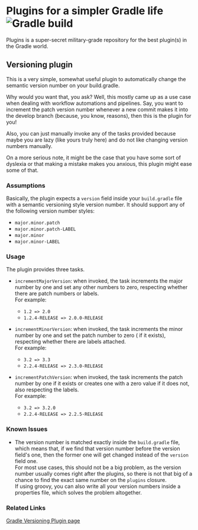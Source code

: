 # Plugins for a simpler Gradle life ![Gradle build](https://github.com/CarlosR-B/plugins/workflows/Gradle%20build/badge.svg)

Plugins is a super-secret military-grade repository for the best plugin(s) in the Gradle world.

## Versioning plugin

This is a very simple, somewhat useful plugin to automatically change the semantic version number on your build.gradle.

Why would you want that, you ask? Well, this mostly came up as a use case when dealing with workflow automations and
pipelines. Say, you want to increment the patch version number whenever a new commit makes it into the develop branch
(because, you know, reasons), then this is the plugin for you!

Also, you can just manually invoke any of the tasks provided because maybe you are lazy (like yours truly here) and do
not like changing version numbers manually.

On a more serious note, it might be the case that you have some sort of dyslexia or that making a mistake makes you
anxious, this plugin might ease some of that.

### Assumptions

Basically, the plugin expects a `version` field inside your `build.gradle` file with a semantic versioning style version
number. It should support any of the following version number styles:

- `major.minor.patch`
- `major.minor.patch-LABEL`
- `major.minor`
- `major.minor-LABEL`

### Usage

The plugin provides three tasks.

- `incrementMajorVersion`: when invoked, the task increments the major number by one and set any other numbers to zero,
  respecting whether there are patch numbers or labels.  
  For example:
    - `1.2 => 2.0`
    - `1.2.4-RELEASE => 2.0.0-RELEASE`

- `incrementMinorVersion`: when invoked, the task increments the minor number by one and set the patch number to zero (
  if it exists), respecting whether there are labels attached.  
  For example:
    - `3.2 => 3.3`
    - `2.2.4-RELEASE => 2.3.0-RELEASE`

- `incrementPatchVersion`: when invoked, the task increments the patch number by one if it exists or creates one with a
  zero value if it does not, also respecting the labels.  
  For example:
    - `3.2 => 3.2.0`
    - `2.2.4-RELEASE => 2.2.5-RELEASE`

### Known Issues

- The version number is matched exactly inside the `build.gradle` file, which means that, if we find that version number
  before the version field's one, then the former one will get changed instead of the `version` field one.  
  For most use cases, this should not be a big problem, as the version number usually comes right after the plugins, so
  there is not that big of a chance to find the exact same number on the `plugins` closure.  
  If using groovy, you can also write all your version numbers inside a properties file, which solves the problem
  altogether.

### Related Links

[Gradle Versioning Plugin page](https://plugins.gradle.org/plugin/dev.quiescence.plugins.versioning)
